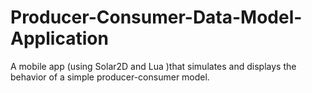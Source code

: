 # Producer-Consumer-Data-Model-Application
A mobile app (using Solar2D and Lua )that simulates and displays the behavior of a simple producer-consumer model. 
